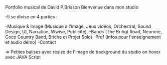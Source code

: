 Portfolio musical de David P.Brisson
Bienvenue dans mon studio

-Il se divise en 4 parties :

-Musique & Image (Musique à l'image, Jeux videos, Orchestral, Sound Design, UI, Narration, Wwise, Publicité),
-Bands (The Brihgt Road, Neurone, Coco Country Band, Briche et Projet Solo)
-Prof (Infos pour l'enseignement et audio démo)
-Contact

=> Petites balises avec resize de l'image de background du studio on hover avec JAVA Script
